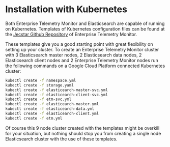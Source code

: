 # Installation with Kubernetes

Both Enterprise Telemetry Monitor and Elasticsearch are capable of running on Kubernetes. Templates of Kubernetes configuration files can be found at the [Jecstar Github Repository](https://github.com/jecstarinnovations/etm/tree/v4.2.0/etm-kubernetes/src/main/kubernetes) of Enterprise Telemetry Monitor.

These templates give you a good starting point with great flexibility on setting up your cluster. To create an Enterprise Telemetry Monitor cluster with 3 Elasticsearch master nodes, 2 Elasticsearch data nodes, 2 Elasticsearch client nodes and 2 Enterprise Telemetry Monitor nodes run the following commands on a Google Cloud Platform connected Kubernetes cluster:

```bash
kubectl create -f namespace.yml
kubectl create -f storage.yaml
kubectl create -f elasticearch-master-svc.yml
kubectl create -f elasticearch-client-svc.yml
kubectl create -f etm-svc.yml
kubectl create -f elasticearch-master.yml
kubectl create -f elasticearch-data.yml
kubectl create -f elasticearch-client.yml
kubectl create -f etm.yml
```
Of course this 9 node cluster created with the templates might be overkill for your situation, but nothing should stop you from creating a single node Elasticsearch cluster with the use of these templates.